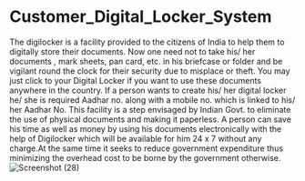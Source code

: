 # Customer_Digital_Locker_System
The digilocker is a facility provided to the citizens of India to help them to digitally store their documents. Now one need not to take his/ her documents , mark sheets, pan card, etc. in his briefcase or folder and be vigilant round the clock for their security due to misplace or theft. You may just click to your Digital Locker if you want to use these documents anywhere in the country. If a person wants to create his/ her digital locker he/ she is required Aadhar no. along with a mobile no. which is linked to his/ her Aadhar No. This facility is a step envisaged by Indian Govt. to eliminate the use of physical documents and making it paperless. A person can 
save his time as well as money by using his documents electronically with the help of Digilocker which will be available for him 24 x 7 without any charge.At the same time it seeks to reduce government expenditure thus minimizing the overhead cost to be borne by the government otherwise. 
![Screenshot (28)](https://user-images.githubusercontent.com/76068884/200133076-f733f935-5114-4436-8d4d-deb3e0a27748.png)
